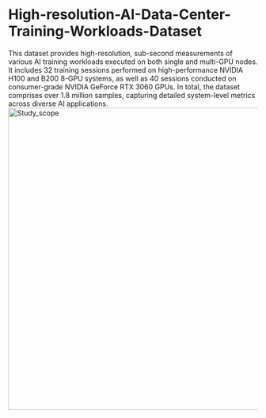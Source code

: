 # High-resolution-AI-Data-Center-Training-Workloads-Dataset
This dataset provides high-resolution, sub-second measurements of various AI training workloads executed on both single and multi-GPU nodes. It includes 32 training sessions performed on high-performance NVIDIA H100 and B200 8-GPU systems, as well as 40 sessions conducted on consumer-grade NVIDIA GeForce RTX 3060 GPUs. In total, the dataset comprises over 1.8 million samples, capturing detailed system-level metrics across diverse AI applications.
<img width="1306" height="612" alt="Study_scope" src="https://github.com/user-attachments/assets/9d36238a-b8a4-41de-bbc6-5432ea06a4c0" />
